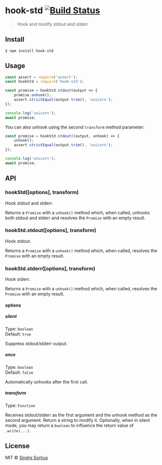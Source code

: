 # hook-std [![Build Status](https://travis-ci.org/sindresorhus/hook-std.svg?branch=master)](https://travis-ci.org/sindresorhus/hook-std)

> Hook and modify stdout and stderr


## Install

```
$ npm install hook-std
```


## Usage

```js
const assert = require('assert');
const hookStd = require('hook-std');

const promise = hookStd.stdout(output => {
	promise.unhook();
	assert.strictEqual(output.trim(), 'unicorn');
});

console.log('unicorn');
await promise;
```

You can also unhook using the second `transform` method parameter:

```js
const promise = hookStd.stdout((output, unhook) => {
	unhook();
	assert.strictEqual(output.trim(), 'unicorn');
});

console.log('unicorn');
await promise;
```


## API

### hookStd([options], transform)

Hook stdout and stderr.

Returns a `Promise` with a `unhook()` method which, when called, unhooks both stdout and stderr and resolves the `Promise` with an empty result.

### hookStd.stdout([options], transform)

Hook stdout.

Returns a `Promise` with a `unhook()` method which, when called, resolves the `Promise` with an empty result.

### hookStd.stderr([options], transform)

Hook stderr.

Returns a `Promise` with a `unhook()` method which, when called, resolves the `Promise` with an empty result.

#### options

##### silent

Type: `boolean`<br>
Default: `true`

Suppress stdout/stderr output.

##### once

Type: `boolean`<br>
Default: `false`

Automatically unhooks after the first call.

##### transform

Type: `Function`

Receives stdout/stderr as the first argument and the unhook method as the second argument. Return a string to modify it. Optionally, when in silent mode, you may return a `boolean` to influence the return value of `.write(...)`.


## License

MIT © [Sindre Sorhus](https://sindresorhus.com)

